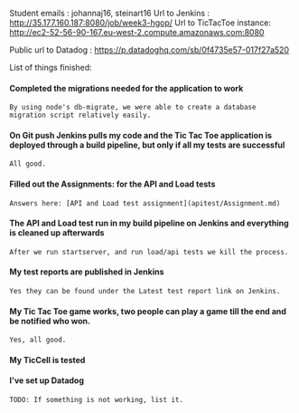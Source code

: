 Student emails : johannaj16, steinart16
Url to Jenkins : http://35.177.160.187:8080/job/week3-hgop/
Url to TicTacToe instance: http://ec2-52-56-90-167.eu-west-2.compute.amazonaws.com:8080

Public url to Datadog : https://p.datadoghq.com/sb/0f4735e57-017f27a520

List of things finished:

#### Completed the migrations needed for the application to work
    By using node's db-migrate, we were able to create a database migration script relatively easily.  

#### On Git push Jenkins pulls my code and the Tic Tac Toe application is deployed through a build pipeline, but only if all my tests are successful

    All good.
#### Filled out the Assignments: for the API and Load tests
    Answers here: [API and Load test assignment](apitest/Assignment.md)

#### The API and Load test run in my build pipeline on Jenkins and everything is cleaned up afterwards

    After we run startserver, and run load/api tests we kill the process.
#### My test reports are published in Jenkins

    Yes they can be found under the Latest test report link on Jenkins.
#### My Tic Tac Toe game works, two people can play a game till the end and be notified who won.
    Yes, all good.

#### My TicCell is tested


#### I've set up Datadog

    TODO: If something is not working, list it.

